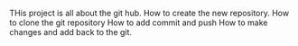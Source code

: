 THis project is all about the git hub.
How to create the new repository.
How to clone the git repository
How to add commit and push
How to make changes and add back to the git.
